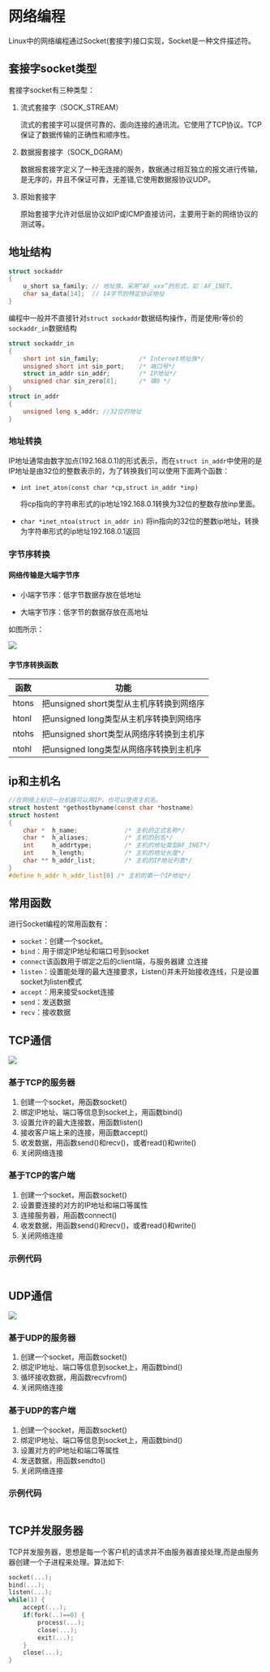 # 网络编程

Linux中的网络编程通过Socket(套接字)接口实现，Socket是一种文件描述符。

## 套接字socket类型

套接字socket有三种类型：

1. 流式套接字（SOCK_STREAM）

   流式的套接字可以提供可靠的、面向连接的通讯流。它使用了TCP协议。TCP保证了数据传输的正确性和顺序性。

2. 数据报套接字（SOCK_DGRAM）

   数据报套接字定义了一种无连接的服务，数据通过相互独立的报文进行传输，是无序的，并且不保证可靠，无差错,它使用数据报协议UDP。

3. 原始套接字

   原始套接字允许对低层协议如IP或ICMP直接访问，主要用于新的网络协议的测试等。

## 地址结构

```c
struct sockaddr
{
	u_short sa_family; // 地址族，采用“AF_xxx”的形式，如：AF_INET。
	char sa_data[14];  // 14字节的特定协议地址
}
```

编程中一般并不直接针对`struct sockaddr`数据结构操作，而是使用r等价的`sockaddr_in`数据结构

```c
struct sockaddr_in
{
    short int sin_family; 			/* Internet地址族*/
    unsigned short int sin_port; 	/* 端口号*/
    struct in_addr sin_addr; 		/* IP地址*/
    unsigned char sin_zero[8]; 		/* 填0 */
}
struct in_addr
{
	unsigned long s_addr; //32位的地址
}

```

### 地址转换

IP地址通常由数字加点(192.168.0.1)的形式表示，而在`struct in_addr`中使用的是IP地址是由32位的整数表示的，为了转换我们可以使用下面两个函数：

- `int inet_aton(const char *cp,struct in_addr *inp)`

  将cp指向的字符串形式的ip地址192.168.0.1转换为32位的整数存放inp里面。

- `char *inet_ntoa(struct in_addr in)`
  将in指向的32位的整数ip地址，转换为字符串形式的ip地址192.168.0.1返回

### 字节序转换

#### 网络传输是大端字节序

- 小端字节序：低字节数据存放在低地址

- 大端字节序：低字节的数据存放在高地址

如图所示：

![](media/image-20210116140603872.png)

#### **字节序转换函数**

| 函数  | 功能                                     |
| ----- | ---------------------------------------- |
| htons | 把unsigned short类型从主机序转换到网络序 |
| htonl | 把unsigned long类型从主机序转换到网络序  |
| ntohs | 把unsigned short类型从网络序转换到主机序 |
| ntohl | 把unsigned long类型从网络序转换到主机序  |

## ip和主机名



```c
//在网络上标识一台机器可以用IP，也可以使用主机名。
struct hostent *gethostbyname(const char *hostname)
struct hostent
{
    char *	h_name; 			/* 主机的正式名称*/
    char *	h_aliases; 			/* 主机的别名*/
    int 	h_addrtype; 		/* 主机的地址类型AF_INET*/
    int 	h_length; 			/* 主机的地址长度*/
    char **	h_addr_list; 		/* 主机的IP地址列表*/
}
#define h_addr h_addr_list[0] /* 主机的第一个IP地址*/
```

## 常用函数

进行Socket编程的常用函数有：

- `socket`：创建一个socket。
- `bind`：用于绑定IP地址和端口号到socket
- `connect`该函数用于绑定之后的client端，与服务器建
  立连接
- `listen`：设置能处理的最大连接要求，Listen()并未开始接收连线，只是设置socket为listen模式
- `accept`：用来接受socket连接
- `send`：发送数据
- `recv`：接收数据

## TCP通信

![](media/image-20210116141528086.png)

### 基于TCP的服务器

1. 创建一个socket，用函数socket()
2. 绑定IP地址、端口等信息到socket上，用函数bind()
3. 设置允许的最大连接数，用函数listen()
4. 接收客户端上来的连接，用函数accept()
5. 收发数据，用函数send()和recv()，或者read()和write()
6. 关闭网络连接



### 基于TCP的客户端

1. 创建一个socket，用函数socket()
2. 设置要连接的对方的IP地址和端口等属性
3. 连接服务器，用函数connect()
4. 收发数据，用函数send()和recv()，或者read()和write()
5. 关闭网络连接

### 示例代码

```c

```

## UDP通信

![](media/image-20210116141805866.png)

### 基于UDP的服务器

1. 创建一个socket，用函数socket()
2. 绑定IP地址、端口等信息到socket上，用函数bind()
3. 循环接收数据，用函数recvfrom()
4. 关闭网络连接

### 基于UDP的客户端

1. 创建一个socket，用函数socket()
2. 绑定IP地址、端口等信息到socket上，用函数bind()
3. 设置对方的IP地址和端口等属性
4. 发送数据，用函数sendto()
5. 关闭网络连接

### 示例代码

```c

```

## TCP并发服务器

TCP并发服务器，思想是每一个客户机的请求并不由服务器直接处理,而是由服务器创建一个子进程来处理。算法如下:

```c
socket(...);
bind(...);
listen(...);
while(1) {
    accept(...);
    if(fork(..)==0) {
        process(...);
        close(...);
        exit(...);
    }
    close(...);
}
```

